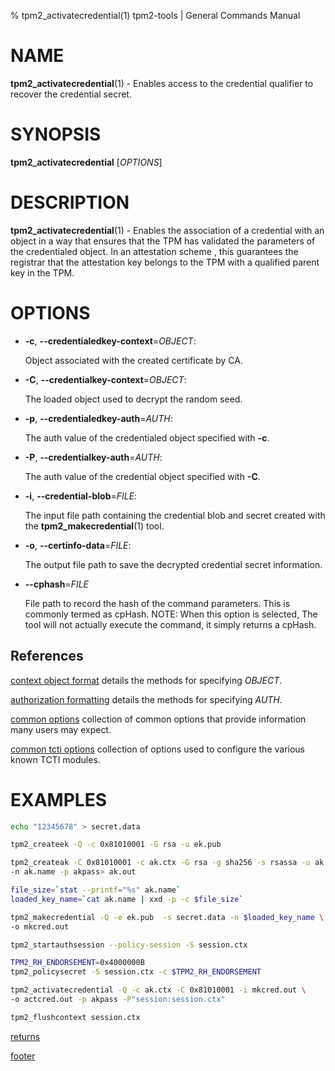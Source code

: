 % tpm2_activatecredential(1) tpm2-tools | General Commands Manual

# NAME

**tpm2_activatecredential**(1) - Enables access to the credential qualifier to
recover the credential secret.

# SYNOPSIS

**tpm2_activatecredential** [*OPTIONS*]

# DESCRIPTION

**tpm2_activatecredential**(1) - Enables the association of a credential with an
object in a way that ensures that the TPM has validated the parameters of the
credentialed object. In an attestation scheme , this guarantees the registrar
that the attestation key belongs to the TPM with a qualified parent key in the
TPM.

# OPTIONS

  * **-c**, **\--credentialedkey-context**=_OBJECT_:

    Object associated with the created certificate by CA.

  * **-C**, **\--credentialkey-context**=_OBJECT_:

    The loaded object used to decrypt the random seed.

  * **-p**, **\--credentialedkey-auth**=_AUTH_:

    The auth value of the credentialed object specified with **-c**.

  * **-P**, **\--credentialkey-auth**=_AUTH_:

    The auth value of the credential object specified with **-C**.

  * **-i**, **\--credential-blob**=_FILE_:

    The input file path containing the credential blob and secret created with
    the **tpm2_makecredential**(1) tool.

  * **-o**, **\--certinfo-data**=_FILE_:

    The output file path to save the decrypted credential secret information.

  * **\--cphash**=_FILE_

    File path to record the hash of the command parameters. This is commonly
    termed as cpHash. NOTE: When this option is selected, The tool will not
    actually execute the command, it simply returns a cpHash.

## References

[context object format](common/ctxobj.md) details the methods for specifying
_OBJECT_.

[authorization formatting](common/authorizations.md) details the methods for
specifying _AUTH_.

[common options](common/options.md) collection of common options that provide
information many users may expect.

[common tcti options](common/tcti.md) collection of options used to configure
the various known TCTI modules.

# EXAMPLES

```bash
echo "12345678" > secret.data

tpm2_createek -Q -c 0x81010001 -G rsa -u ek.pub

tpm2_createak -C 0x81010001 -c ak.ctx -G rsa -g sha256 -s rsassa -u ak.pub \
-n ak.name -p akpass> ak.out

file_size=`stat --printf="%s" ak.name`
loaded_key_name=`cat ak.name | xxd -p -c $file_size`

tpm2_makecredential -Q -e ek.pub  -s secret.data -n $loaded_key_name \
-o mkcred.out

tpm2_startauthsession --policy-session -S session.ctx

TPM2_RH_ENDORSEMENT=0x4000000B
tpm2_policysecret -S session.ctx -c $TPM2_RH_ENDORSEMENT

tpm2_activatecredential -Q -c ak.ctx -C 0x81010001 -i mkcred.out \
-o actcred.out -p akpass -P"session:session.ctx"

tpm2_flushcontext session.ctx
```

[returns](common/returns.md)

[footer](common/footer.md)
